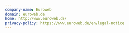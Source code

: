 ```yaml
---
company-name: Euroweb
domain: euroweb.de
home: http://www.euroweb.de/
privacy-policy: https://www.euroweb.de/en/legal-notice
---
```




